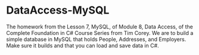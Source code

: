 # DataAccess-MySQL
The homework from the Lesson 7, MySQL, of Module 8, Data Access, of the Complete Foundation in C# Course Series from Tim Corey. We are to build a simple database in MySQL that holds People, Addresses, and Employers. Make sure it builds and that you can load and save data in C#.
